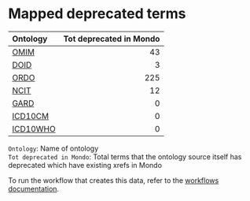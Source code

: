 # Mapped deprecated terms
| Ontology                                    |   Tot deprecated in Mondo |
|:--------------------------------------------|--------------------------:|
| [OMIM](./mapped_deprecated_omim.md)         |                        43 |
| [DOID](./mapped_deprecated_doid.md)         |                         3 |
| [ORDO](./mapped_deprecated_ordo.md)         |                       225 |
| [NCIT](./mapped_deprecated_ncit.md)         |                        12 |
| [GARD](./mapped_deprecated_gard.md)         |                         0 |
| [ICD10CM](./mapped_deprecated_icd10cm.md)   |                         0 |
| [ICD10WHO](./mapped_deprecated_icd10who.md) |                         0 |

`Ontology`: Name of ontology    
`Tot deprecated in Mondo`: Total terms that the ontology source itself has deprecated which have existing xrefs in Mondo

To run the workflow that creates this data, refer to the [workflows documentation](../developer/workflows.md).